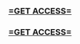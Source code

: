 <h3><strong><a href="https://www.google.com/url?q=https%3A%2F%2Fappbitly.com%2FmzWhU">=GET ACCESS=</a></strong></h3>

<h3><strong><a href="https://www.google.com/url?q=https%3A%2F%2Fappbitly.com%2FmzWhU">=GET ACCESS=</a></strong></h3>
